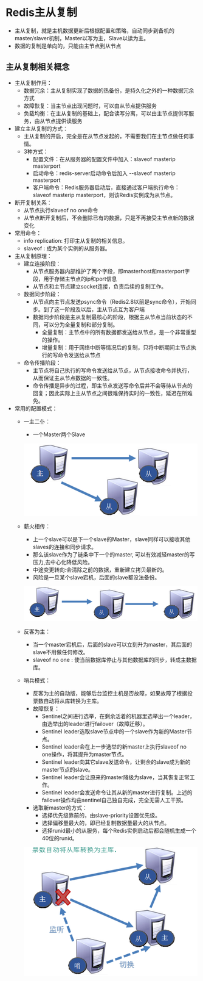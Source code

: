 # Redis主从复制

  - 主从复制，就是主机数据更新后根据配置和策略，自动同步到备机的master/slaver机制，Master以写为主，Slave以读为主。
  - 数据的复制是单向的，只能由主节点到从节点
  
## 主从复制相关概念

  - 主从复制作用：
    - 数据冗余：主从复制实现了数据的热备份，是持久化之外的一种数据冗余方式
    - 故障恢复：当主节点出现问题时，可以由从节点提供服务
    - 负载均衡：在主从复制的基础上，配合读写分离，可以由主节点提供写服务，由从节点提供读服务
  - 建立主从复制的方式：
    - 主从复制的开启，完全是在从节点发起的，不需要我们在主节点做任何事情。
    - 3种方式：
      - 配置文件：在从服务器的配置文件中加入：slaveof masterip masterport
      - 启动命令：redis-server启动命令后加入 --slaveof masterip masterport
      - 客户端命令：Redis服务器启动后，直接通过客户端执行命令：slaveof masterip masterport，则该Redis实例成为从节点。
  - 断开复制关系：
    - 从节点执行slaveof no one命令
    - 从节点断开复制后，不会删除已有的数据，只是不再接受主节点新的数据变化
  - 常用命令：
    - info replication: 打印主从复制的相关信息。
    - slaveof <masterip> <masterport> : 成为某个实例的从服务器。
  - 主从复制原理：
    - 建立连接阶段：
      - 从节点服务器内部维护了两个字段，即masterhost和masterport字段，用于存储主节点的ip和port信息
      - 从节点和主节点建立socket连接，负责后续的复制工作。
    - 数据同步阶段：
      - 从节点向主节点发送psync命令（Redis2.8以前是sync命令），开始同步。到了这一阶段及以后，主从节点互为客户端
      - 数据同步阶段是主从复制最核心的阶段，根据主从节点当前状态的不同，可以分为全量复制和部分复制。
         - 全量复制：主节点中的所有数据都发送给从节点，是一个非常重型的操作。
         - 增量复制：用于网络中断等情况后的复制，只将中断期间主节点执行的写命令发送给从节点
    - 命令传播阶段：
      - 主节点将自己执行的写命令发送给从节点，从节点接收命令并执行，从而保证主从节点数据的一致性。
      - 命令传播是异步的过程，即主节点发送写命令后并不会等待从节点的回复；因此实际上主从节点之间很难保持实时的一致性，延迟在所难免。
  - 常用的配置模式：
    - 一主二仆：
      - 一个Master两个Slave
      
      ![一主二仆](./图片/一主二仆.PNG)
      
    - 薪火相传：
      - 上一个slave可以是下一个slave的Master，slave同样可以接收其他slaves的连接和同步请求。
      - 那么该slave作为了链条中下一个的master, 可以有效减轻master的写压力,去中心化降低风险。
      - 中途变更转向:会清除之前的数据，重新建立拷贝最新的。
      - 风险是一旦某个slave宕机，后面的slave都没法备份。
      
      ![薪火相传](./图片/薪火相传.PNG)
      
    - 反客为主：
      - 当一个master宕机后，后面的slave可以立刻升为master，其后面的slave不用做任何修改。
      - slaveof no one : 使当前数据库停止与其他数据库的同步，转成主数据库。
      
    - 哨兵模式：
      - 反客为主的自动版，能够后台监控主机是否故障，如果故障了根据投票数自动将从库转换为主库。
      - 故障恢复：
        - Sentinel之间进行选举，在剩余活着的机器里选举出一个leader，由选举出的leader进行failover（故障迁移）。
        - Sentinel leader选取slave节点中的一个slave作为新的Master节点。
        - Sentinel leader会在上一步选举的新master上执行slaveof no one操作，将其提升为master节点。
        - Sentinel leader向其它slave发送命令，让剩余的slave成为新的master节点的slave。
        - Sentinel leader会让原来的master降级为slave，当其恢复正常工作。
        - Sentinel leader会发送命令让其从新的master进行复制。上述的failover操作均由sentinel自己独自完成，完全无需人工干预。
      - 选取新master的方式：
        - 选择优先级靠前的，由slave-priority设置优先级。
        - 选择偏移量最大的，即已经复制数据量最大的从节点。
        - 选择runid最小的从服务，每个Redis实例启动后都会随机生成一个40位的runid。
      
      ![哨兵模式](./图片/哨兵模式.PNG)
      


      

